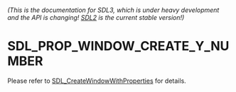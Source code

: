 ###### (This is the documentation for SDL3, which is under heavy development and the API is changing! [SDL2](https://wiki.libsdl.org/SDL2/) is the current stable version!)
# SDL_PROP_WINDOW_CREATE_Y_NUMBER

Please refer to [SDL_CreateWindowWithProperties](SDL_CreateWindowWithProperties) for details.

